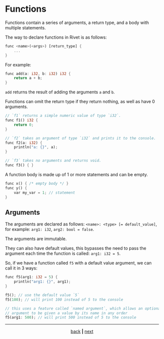 # Functions

Functions contain a series of arguments, a return type, and a body with
multiple statements.

The way to declare functions in Rivet is as follows:

```rust
func <name>(<args>) [return_type] {
	...
}
```

For example:

```rust
func add(a: i32, b: i32) i32 {
	return a + b;
}
```

`add` returns the result of adding the arguments `a` and `b`.

Functions can omit the return type if they return nothing, as well as have
0 arguments.

```rust
// `f1` returns a simple numeric value of type `i32`.
func f1() i32 {
	return 0;
}

// `f2` takes an argument of type `i32` and prints it to the console.
func f2(a: i32) {
	println("a: {}", a);
}

// `f3` takes no arguments and returns void.
func f3() { }
```

A function body is made up of 1 or more statements and can be empty.

```rust
func x() { /* empty body */ }
func y() {
	var my_var = 1; // statement
}
```

## Arguments

The arguments are declared as follows: `<name>: <type> [= default_value]`,
for example: `arg1: i32`, `arg2: bool = false`.

The arguments are immutable.

They can also have default values, this bypasses the need to pass the
argument each time the function is called: `arg1: i32 = 5`.

So, if we have a function called `f5` with a default value argument,
we can call it in 3 ways:

```rust
func f5(arg1: i32 = 5) {
	println("arg1: {}", arg1);
}

f5(); // use the default value `5`
f5(100); // will print 100 instead of 5 to the console

// this uses a feature called `named argument`, which allows an optional
// argument to be given a value by its name in any order
f5(arg1: 500); // will print 500 instead of 5 to the console
```

* * *

<div align="center">

[back](01_code_structure.md) **|** [next](03_statements.md)

</div>
